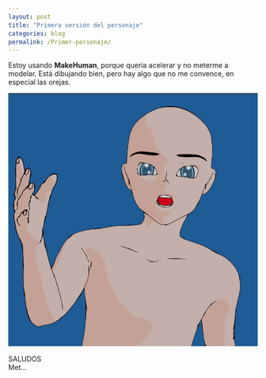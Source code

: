 ```yaml
---
layout: post
title: "Primera versión del personaje"
categories: blog
permalink: /Primer-personaje/
---
```


Estoy usando **MakeHuman**, porque quería acelerar y no meterme a modelar. Está dibujando bien, pero hay algo que no me convence, en especial las orejas.

<div align="center">
<a href="../assets/imagenes/primera-version-personaje.jpg" target="_blank">
<img src="../assets/imagenes/primera-version-personaje.jpg" alt="Primera Versión">
</a>
</div>

SALUDOS <br>
Met...